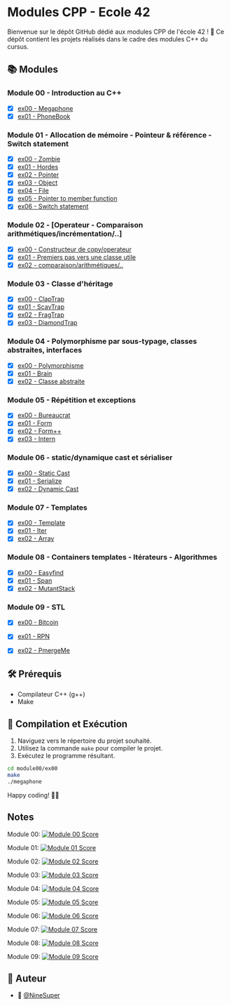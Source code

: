# Modules CPP - Ecole 42

Bienvenue sur le dépôt GitHub dédié aux modules CPP de l'école 42 ! 🚀 Ce dépôt contient les projets réalisés dans le cadre des modules C++ du cursus.

## 📚 Modules

### Module 00 - Introduction au C++

- [x] [ex00 - Megaphone](./Module00/ex00)
- [x] [ex01 - PhoneBook](./Module00/ex01)

### Module 01 - Allocation de mémoire - Pointeur & référence - Switch statement

- [x] [ex00 - Zombie](./Module01/ex00)
- [x] [ex01 - Hordes](./Module01/ex01)
- [x] [ex02 - Pointer](./Module01/ex02)
- [x] [ex03 - Object](./Module01/ex03)
- [x] [ex04 - File](./Module01/ex04)
- [x] [ex05 - Pointer to member function](./Module01/ex05)
- [x] [ex06 - Switch statement](./Module01/ex06)

### Module 02 - [Operateur - Comparaison arithmétiques/incrémentation/..]

- [x] [ex00 - Constructeur de copy/operateur](./Module02/ex00)
- [x] [ex01 - Premiers pas vers une classe utile](./Module02/ex01)
- [x] [ex02 - comparaison/arithmétiques/..](./Module02/ex02)

### Module 03 - Classe d'héritage

- [x] [ex00 - ClapTrap](./Module03/ex00)
- [x] [ex01 - ScavTrap](./Module03/ex01)
- [x] [ex02 - FragTrap](./Module03/ex02)
- [x] [ex03 - DiamondTrap](./Module03/ex03)

### Module 04 - Polymorphisme par sous-typage, classes abstraites, interfaces

- [x] [ex00 - Polymorphisme](./Module04/ex00)
- [x] [ex01 - Brain](./Module04/ex01)
- [x] [ex02 - Classe abstraite](./Module04/ex02)

### Module 05 - Répétition et exceptions

- [x] [ex00 - Bureaucrat](./Module05/ex00)
- [x] [ex01 - Form](./Module05/ex01)
- [x] [ex02 - Form++](./Module05/ex02)
- [x] [ex03 - Intern](./Module05/ex03)

### Module 06 - static/dynamique cast et sérialiser

- [x] [ex00 - Static Cast](./Module06/ex00)
- [x] [ex01 - Serialize](./Module06/ex01)
- [x] [ex02 - Dynamic Cast](./Module06/ex02)

### Module 07 - Templates

- [x] [ex00 - Template](./Module07/ex00)
- [x] [ex01 - Iter](./Module07/ex01)
- [x] [ex02 - Array](./Module07/ex02)

### Module 08 - Containers templates - Itérateurs - Algorithmes

- [x] [ex00 - Easyfind](./Module08/ex00)
- [x] [ex01 - Span](./Module08/ex01)
- [x] [ex02 - MutantStack](./Module08/ex02)

### Module 09 - STL

- [x] [ex00 - Bitcoin](./Module09/ex00)
- [x] [ex01 - RPN](./Module09/ex01)
- [x] [ex02 - PmergeMe](./Module09/ex02)



## 🛠️ Prérequis

- Compilateur C++ (g++)
- Make

## 🚀 Compilation et Exécution

1. Naviguez vers le répertoire du projet souhaité.
2. Utilisez la commande `make` pour compiler le projet.
3. Exécutez le programme résultant.

```bash
cd module00/ex00
make
./megaphone
```
Happy coding! 🚀✨

## Notes

Module 00: [![Module 00 Score](https://badge42.coday.fr/api/v2/clpo61f0c167701t692asdwoa/project/3424222)](https://github.com/Coday-meric/badge42)

Module 01: [![Module 01 Score](https://badge42.coday.fr/api/v2/clpo61f0c167701t692asdwoa/project/3443349)](https://github.com/Coday-meric/badge42)

Module 02: [![Module 02 Score](https://badge42.coday.fr/api/v2/clpo61f0c167701t692asdwoa/project/3454645)](https://github.com/Coday-meric/badge42)

Module 03: [![Module 03 Score](https://badge42.coday.fr/api/v2/clpo61f0c167701t692asdwoa/project/3480898)](https://github.com/Coday-meric/badge42)

Module 04: [![Module 04 Score](https://badge42.coday.fr/api/v2/clpo61f0c167701t692asdwoa/project/3481430)](https://github.com/Coday-meric/badge42)

Module 05: [![Module 05 Score](https://badge42.coday.fr/api/v2/clpo61f0c167701t692asdwoa/project/3482928)](https://github.com/Coday-meric/badge42)

Module 06: [![Module 06 Score](https://badge42.coday.fr/api/v2/clpo61f0c167701t692asdwoa/project/3526722)](https://github.com/Coday-meric/badge42)

Module 07: [![Module 07 Score](https://badge42.coday.fr/api/v2/clpo61f0c167701t692asdwoa/project/3538733)](https://github.com/Coday-meric/badge42)

Module 08: [![Module 08 Score](https://badge42.coday.fr/api/v2/clpo61f0c167701t692asdwoa/project/3551835)](https://github.com/Coday-meric/badge42)

Module 09: [![Module 09 Score](https://badge42.coday.fr/api/v2/clpo61f0c167701t692asdwoa/project/3552486)](https://github.com/Coday-meric/badge42)

## 📝 Auteur

- 🎫 [@NineSuper](https://www.github.com/NineSuper)

